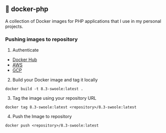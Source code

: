 ## :whale: docker-php

A collection of Docker images for PHP applications that I use in my personal projects.

### Pushing images to repository

1. Authenticate
* [Docker Hub](https://github.com/danieltrolezi/laravel-app/wiki/01.-Setting-Up-Docker-on-Ubuntu#credential-store-docker-login)
* [AWS](https://github.com/danieltrolezi/laravel-app/wiki/11.-AWS-Cookbook#configure-aws-sso)
* [GCP](https://github.com/danieltrolezi/laravel-app/wiki/12.-GCP-Cookbook#installing-cli-gcloud)

2. Build your Docker image and tag it locally
```
docker build -t 8.3-swoole:latest .
```

3. Tag the image using your repository URL
```
docker tag 8.3-swoole:latest <repository>/8.3-swoole:latest
```

4. Push the Image to repository
```
docker push <repository>/8.3-swoole:latest
```
